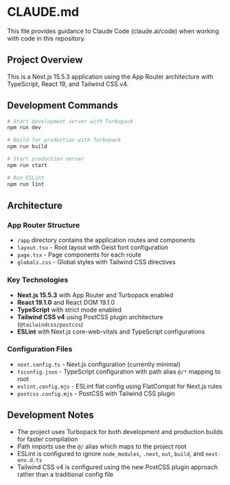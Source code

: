 # CLAUDE.md

This file provides guidance to Claude Code (claude.ai/code) when working with code in this repository.

## Project Overview

This is a Next.js 15.5.3 application using the App Router architecture with TypeScript, React 19, and Tailwind CSS v4.

## Development Commands

```bash
# Start development server with Turbopack
npm run dev

# Build for production with Turbopack
npm run build

# Start production server
npm run start

# Run ESLint
npm run lint
```

## Architecture

### App Router Structure
- `/app` directory contains the application routes and components
- `layout.tsx` - Root layout with Geist font configuration
- `page.tsx` - Page components for each route
- `globals.css` - Global styles with Tailwind CSS directives

### Key Technologies
- **Next.js 15.5.3** with App Router and Turbopack enabled
- **React 19.1.0** and React DOM 19.1.0
- **TypeScript** with strict mode enabled
- **Tailwind CSS v4** using PostCSS plugin architecture (`@tailwindcss/postcss`)
- **ESLint** with Next.js core-web-vitals and TypeScript configurations

### Configuration Files
- `next.config.ts` - Next.js configuration (currently minimal)
- `tsconfig.json` - TypeScript configuration with path alias `@/*` mapping to root
- `eslint.config.mjs` - ESLint flat config using FlatCompat for Next.js rules
- `postcss.config.mjs` - PostCSS with Tailwind CSS plugin

## Development Notes

- The project uses Turbopack for both development and production builds for faster compilation
- Path imports use the `@/` alias which maps to the project root
- ESLint is configured to ignore `node_modules`, `.next`, `out`, `build`, and `next-env.d.ts`
- Tailwind CSS v4 is configured using the new PostCSS plugin approach rather than a traditional config file